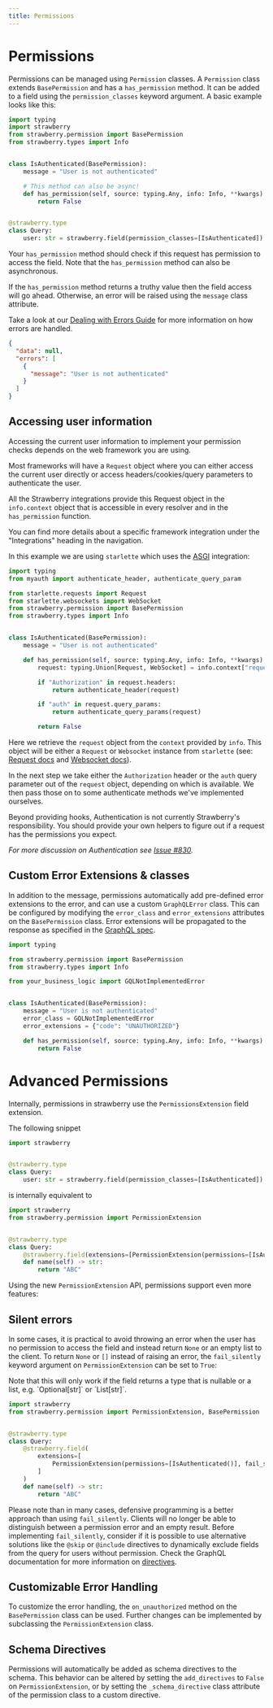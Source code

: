 ```yaml
---
title: Permissions
---
```


# Permissions

Permissions can be managed using `Permission` classes. A `Permission` class
extends `BasePermission` and has a `has_permission` method. It can be added to a
field using the `permission_classes` keyword argument. A basic example looks
like this:

```python
import typing
import strawberry
from strawberry.permission import BasePermission
from strawberry.types import Info


class IsAuthenticated(BasePermission):
    message = "User is not authenticated"

    # This method can also be async!
    def has_permission(self, source: typing.Any, info: Info, **kwargs) -> bool:
        return False


@strawberry.type
class Query:
    user: str = strawberry.field(permission_classes=[IsAuthenticated])
```

Your `has_permission` method should check if this request has permission to access the
field. Note that the `has_permission` method can also be asynchronous.

If the `has_permission` method returns a truthy value then the field access will go
ahead. Otherwise, an error will be raised using the `message` class attribute.

Take a look at our [Dealing with Errors Guide](/docs/guides/errors) for more information
on how errors are handled.

```json
{
  "data": null,
  "errors": [
    {
      "message": "User is not authenticated"
    }
  ]
}
```

## Accessing user information

Accessing the current user information to implement your permission checks
depends on the web framework you are using.

Most frameworks will have a `Request` object where you can either access the current
user directly or access headers/cookies/query parameters to authenticate the user.

All the Strawberry integrations provide this Request object in the `info.context` object
that is accessible in every resolver and in the `has_permission` function.

You can find more details about a specific framework integration under the
"Integrations" heading in the navigation.

In this example we are using `starlette` which uses the
[ASGI](/docs/integrations/asgi) integration:

```python
import typing
from myauth import authenticate_header, authenticate_query_param

from starlette.requests import Request
from starlette.websockets import WebSocket
from strawberry.permission import BasePermission
from strawberry.types import Info


class IsAuthenticated(BasePermission):
    message = "User is not authenticated"

    def has_permission(self, source: typing.Any, info: Info, **kwargs) -> bool:
        request: typing.Union[Request, WebSocket] = info.context["request"]

        if "Authorization" in request.headers:
            return authenticate_header(request)

        if "auth" in request.query_params:
            return authenticate_query_params(request)

        return False
```

Here we retrieve the `request` object from the `context` provided by `info`.
This object will be either a `Request` or `Websocket` instance from `starlette`
(see: [Request docs](https://www.starlette.io/requests/) and
[Websocket docs](https://www.starlette.io/websockets/)).

In the next step we take either the `Authorization` header or the `auth` query
parameter out of the `request` object, depending on which is available. We then
pass those on to some authenticate methods we've implemented ourselves.

Beyond providing hooks, Authentication is not currently Strawberry's
responsibility. You should provide your own helpers to figure out if a request
has the permissions you expect.

_For more discussion on Authentication see_
_[Issue #830](https://github.com/strawberry-graphql/strawberry/issues/830)._

## Custom Error Extensions & classes

In addition to the message, permissions automatically add pre-defined error extensions to the error, and
can use a custom `GraphQLError` class. This can be configured by modifying
the `error_class` and `error_extensions` attributes on the `BasePermission` class.
Error extensions will be propagated to the response as specified in
the [GraphQL spec](https://strawberry.rocks/docs/types/exceptions).

```python
import typing

from strawberry.permission import BasePermission
from strawberry.types import Info

from your_business_logic import GQLNotImplementedError


class IsAuthenticated(BasePermission):
    message = "User is not authenticated"
    error_class = GQLNotImplementedError
    error_extensions = {"code": "UNAUTHORIZED"}

    def has_permission(self, source: typing.Any, info: Info, **kwargs) -> bool:
        return False
```

# Advanced Permissions

Internally, permissions in strawberry use the `PermissionsExtension` field extension.

The following snippet

```python
import strawberry


@strawberry.type
class Query:
    user: str = strawberry.field(permission_classes=[IsAuthenticated])
```

is internally equivalent to

```python
import strawberry
from strawberry.permission import PermissionExtension


@strawberry.type
class Query:
    @strawberry.field(extensions=[PermissionExtension(permissions=[IsAuthenticated()])])
    def name(self) -> str:
        return "ABC"
```

Using the new `PermissionExtension` API, permissions support even more features:

## Silent errors

In some cases, it is practical to avoid throwing an error when the user has no permission to access
the field and instead return `None` or an empty list to the client.
To return `None` or `[]` instead of raising an error, the `fail_silently ` keyword
argument on `PermissionExtension` can be set to `True`:

<Warning>
Note that this will only work if the field returns a type that
is nullable or a list, e.g. `Optional[str]` or `List[str]`.
</Warning>

```python
import strawberry
from strawberry.permission import PermissionExtension, BasePermission


@strawberry.type
class Query:
    @strawberry.field(
        extensions=[
            PermissionExtension(permissions=[IsAuthenticated()], fail_silently=True)
        ]
    )
    def name(self) -> str:
        return "ABC"
```

Please note than in many cases, defensive programming is a better approach than using `fail_silently`.
Clients will no longer be able to distinguish between a permission error and an empty result.
Before implementing `fail_silently`, consider if it is possible to use alternative solutions like
the `@skip` or `@include` directives to dynamically exclude fields from the query for users without permission.
Check the GraphQL documentation for more information on [directives](https://graphql.org/learn/queries/#directives).

## Customizable Error Handling

To customize the error handling, the `on_unauthorized` method on
the `BasePermission` class can be used. Further changes can be implemented by
subclassing the `PermissionExtension` class.

## Schema Directives

Permissions will automatically be added as schema directives to the schema. This
behavior can be altered by setting the `add_directives` to `False`
on `PermissionExtension`, or by setting the `_schema_directive` class attribute of the
permission class to a custom directive.

